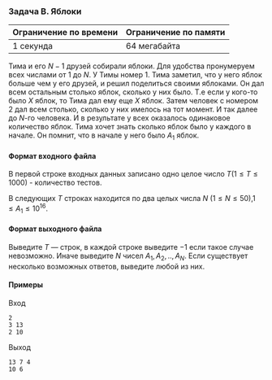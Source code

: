 

### Задача B. Яблоки

| Ограничение по времени      | Ограничение по памяти         |
|:----------------------------|:------------------------------|
|1 секунда|64 мегабайта|

Тима и его $N - 1$ друзей собирали яблоки. Для удобства пронумеруем всех числами от $1$ до $N$. У Тимы номер $1$. Тима заметил, что у него яблок больше чем у его друзей, и решил поделиться своими яблоками. Он дал всем остальным столько яблок, сколько у них было. Т.е если у кого-то было $X$ яблок, то Тима дал ему еще $X$ яблок. Затем человек с номером $2$ дал всем столько, сколько у них имелось на тот момент. И так далее до $N$-го человека. И в результате у всех оказалось одинаковое количество яблок. Тима хочет знать сколько яблок было у каждого в начале. Он помнит, что в начале у него было $A_1$ яблок.

#### Формат входного файла

В первой строке входных данных записано одно целое число $T(1\le T \le 1000)$ - количество тестов.

В следующих $T$ строках находится по два целых числа $N$ ($1 \le N \le 50$),$1\le A_1\le 10^{16}$.


#### Формат выходного файла

Выведите $T$ — строк, в каждой строке выведите $-1$ если такое случае невозможно. Иначе выведите $N$ чисел $A_1,A_2, .., A_N$. Если существует несколько возможных ответов, выведите любой из них.

#### Примеры

Вход
```
2
3 13
2 10
```

Выход
```
13 7 4 
10 6
```
